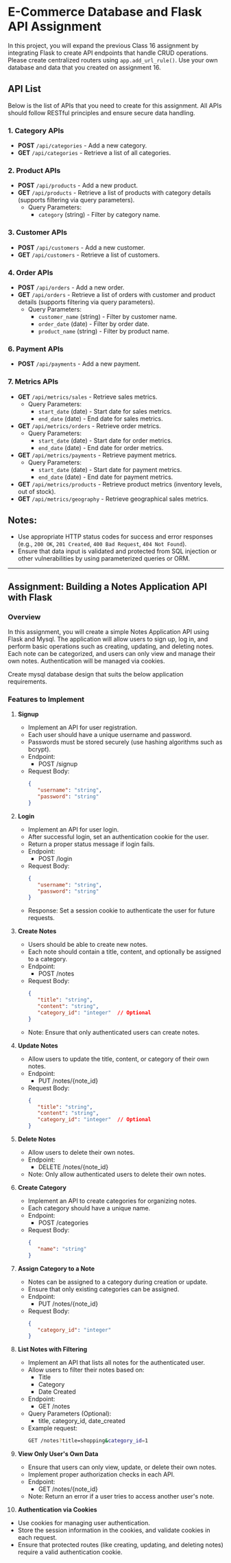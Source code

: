 # E-Commerce Database and Flask API Assignment
In this project, you will expand the previous Class 16 assignment by integrating Flask to create API endpoints that handle CRUD operations.
Please create centralized routers using `app.add_url_rule()`. Use your own database and data that you created on assignment 16.

## API List

Below is the list of APIs that you need to create for this assignment. All APIs should follow RESTful principles and ensure secure data handling.

### 1. **Category APIs**
- **POST** `/api/categories` - Add a new category.
- **GET** `/api/categories` - Retrieve a list of all categories.

### 2. **Product APIs**
- **POST** `/api/products` - Add a new product.
- **GET** `/api/products` - Retrieve a list of products with category details (supports filtering via query parameters).
  - Query Parameters:
    - `category` (string) - Filter by category name.

### 3. **Customer APIs**
- **POST** `/api/customers` - Add a new customer.
- **GET** `/api/customers` - Retrieve a list of customers.

### 4. **Order APIs**
- **POST** `/api/orders` - Add a new order.
- **GET** `/api/orders` - Retrieve a list of orders with customer and product details (supports filtering via query parameters).
  - Query Parameters:
    - `customer_name` (string) - Filter by customer name.
    - `order_date` (date) - Filter by order date.
    - `product_name` (string) - Filter by product name.

### 6. **Payment APIs**
- **POST** `/api/payments` - Add a new payment.


### 7. **Metrics APIs**
- **GET** `/api/metrics/sales` - Retrieve sales metrics.
  - Query Parameters:
    - `start_date` (date) - Start date for sales metrics.
    - `end_date` (date) - End date for sales metrics.
- **GET** `/api/metrics/orders` - Retrieve order metrics.
  - Query Parameters:
    - `start_date` (date) - Start date for order metrics.
    - `end_date` (date) - End date for order metrics.
- **GET** `/api/metrics/payments` - Retrieve payment metrics.
  - Query Parameters:
    - `start_date` (date) - Start date for payment metrics.
    - `end_date` (date) - End date for payment metrics.
- **GET** `/api/metrics/products` - Retrieve product metrics (inventory levels, out of stock).
- **GET** `/api/metrics/geography` - Retrieve geographical sales metrics.

## Notes:
- Use appropriate HTTP status codes for success and error responses (e.g., `200 OK`, `201 Created`, `400 Bad Request`, `404 Not Found`).
- Ensure that data input is validated and protected from SQL injection or other vulnerabilities by using parameterized queries or ORM.



__________________________________________________________________________________________________________________________________________


## Assignment: Building a Notes Application API with Flask

### Overview

In this assignment, you will create a simple Notes Application API using Flask and Mysql. The application will allow users to sign up, log in, and perform basic operations such as creating, updating, and deleting notes. Each note can be categorized, and users can only view and manage their own notes. Authentication will be managed via cookies.

Create mysql database design that suits the below application requirements.

### Features to Implement

1. **Signup**
   * Implement an API for user registration.
   * Each user should have a unique username and password.
   * Passwords must be stored securely (use hashing algorithms such as bcrypt).
   * Endpoint:
     * POST /signup
   * Request Body:
     ```json
     {
        "username": "string",
        "password": "string"
     }
     ```

2. **Login**
   * Implement an API for user login.
   * After successful login, set an authentication cookie for the user.
   * Return a proper status message if login fails.
   * Endpoint:
     * POST /login
   * Request Body:
     ```json
     {
        "username": "string",
        "password": "string"
     }
     ```
   * Response: Set a session cookie to authenticate the user for future requests.

3. **Create Notes**
   * Users should be able to create new notes.
   * Each note should contain a title, content, and optionally be assigned to a category.
   * Endpoint:
     * POST /notes
   * Request Body:
     ```json
     {
        "title": "string",
        "content": "string",
        "category_id": "integer"  // Optional
     }
     ```
   * Note: Ensure that only authenticated users can create notes.

4. **Update Notes**
   * Allow users to update the title, content, or category of their own notes.
   * Endpoint:
     * PUT /notes/{note_id}
   * Request Body:
     ```json
     {
        "title": "string",
        "content": "string",
        "category_id": "integer"  // Optional
     }
     ```

5. **Delete Notes**
   * Allow users to delete their own notes.
   * Endpoint:
     * DELETE /notes/{note_id}
   * Note: Only allow authenticated users to delete their own notes.

6. **Create Category**
   * Implement an API to create categories for organizing notes.
   * Each category should have a unique name.
   * Endpoint:
     * POST /categories
   * Request Body:
     ```json
     {
        "name": "string"
     }
     ```

7. **Assign Category to a Note**
   * Notes can be assigned to a category during creation or update.
   * Ensure that only existing categories can be assigned.
   * Endpoint:
     * PUT /notes/{note_id}
   * Request Body:
     ```json
     {
        "category_id": "integer"
     }
     ```

8. **List Notes with Filtering**
   * Implement an API that lists all notes for the authenticated user.
   * Allow users to filter their notes based on:
     * Title
     * Category
     * Date Created
   * Endpoint:
     * GET /notes
   * Query Parameters (Optional):
     * title, category_id, date_created
   * Example request:
     ```bash
     GET /notes?title=shopping&category_id=1
     ```

9. **View Only User's Own Data**
   * Ensure that users can only view, update, or delete their own notes.
   * Implement proper authorization checks in each API.
   * Endpoint:
     * GET /notes/{note_id}
   * Note: Return an error if a user tries to access another user's note.

10. **Authentication via Cookies**
   * Use cookies for managing user authentication.
   * Store the session information in the cookies, and validate cookies in each request.
   * Ensure that protected routes (like creating, updating, and deleting notes) require a valid authentication cookie.
